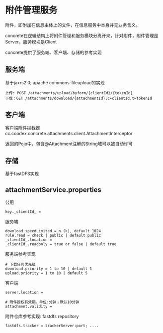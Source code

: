 # 附件管理服务

附件，即附加在信息主体上的文件，在信息服务中本身并无业务含义。

concrete在逻辑结构上将附件管理和服务模块分离开来，针对附件，附件管理是Server，服务模块是Client

concrete提供了服务端、客户端、存储的参考实现

## 服务端

基于jaxrs2.0; apache commons-fileupload的实现
    
    上传: POST /attachments/upload/byform/{clientId}/{tokenId}
    下载：GET /attachments/download/{attachmentId};c=clientId;t=tokenId

## 客户端

客户端附件拦截器
cc.coodex.concrete.attachments.client.AttachmentInterceptor

返回的Pojo中，包含@Attachment注解的String域可以被自动许可

## 存储
 
基于fastDFS实现

## attachmentService.properties

公用

    key._clientId_ = 

服务端

    download.speedLimited = n (k), default 1024
    rule.read = check | public | default public
    _clientId_.location = 
    _clientId_.readonly = true or false | default true


服务端参考实现

    # 下载任务优先级
    download.priority = 1 to 10 | default 1
    upload.priority = 1 to 10 | default 5



客户端

    server.location = 
    
    # 附件授权有效期。单位:分钟；默认10分钟
    attachment.validity = 

附件仓库参考实现: fastdfs repository

    fastdfs.tracker = trackerServer:port; ....
